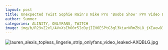 ```yaml
---
layout: post
title: Unexpected Twist Sophie Rain's Nike Pro 'Boobs Show' PPV Video Leaked
author: Summer
categories: ALINITY, ONLYFANS, TWITCH
image: img/b/R29vZ2xl/AVvXsEhO0r5IcDyjIZH6ESPtG3gl3kiarNRmZbL8_jXEaew83cqOcLoFL0Y_vS8t-Td7RRZUt5d98cmfi6ZO4v0AhyU4PgH8GwscDWTWQssaEVpnUs5JzYAb5NWKHhVtIlk8Wt_0xB-V4mPmZeMdg8Z2Qy8VEMkxoV-HlecILbEJ3ZbwzBuopYnUhvEQLaVKr8w/s1600/lauren_alexis_topless_lingerie_strip_onlyfans_video_leaked-AXQBLG.jpg
---
```


![lauren_alexis_topless_lingerie_strip_onlyfans_video_leaked-AXQBLG.jpg](https://blogger.googleusercontent.com/img/b/R29vZ2xl/AVvXsEhO0r5IcDyjIZH6ESPtG3gl3kiarNRmZbL8_jXEaew83cqOcLoFL0Y_vS8t-Td7RRZUt5d98cmfi6ZO4v0AhyU4PgH8GwscDWTWQssaEVpnUs5JzYAb5NWKHhVtIlk8Wt_0xB-V4mPmZeMdg8Z2Qy8VEMkxoV-HlecILbEJ3ZbwzBuopYnUhvEQLaVKr8w/s1600/lauren_alexis_topless_lingerie_strip_onlyfans_video_leaked-AXQBLG.jpg)
